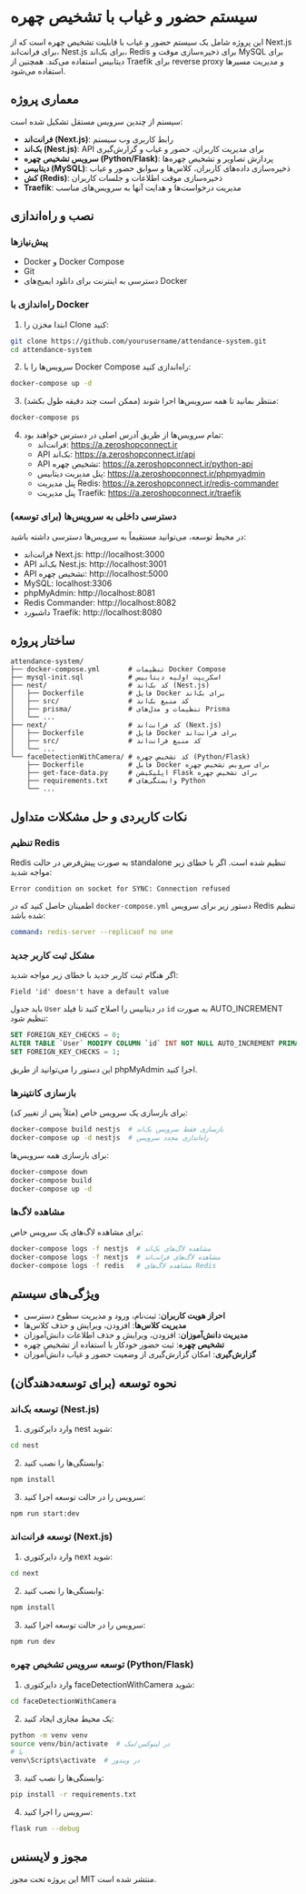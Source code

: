# سیستم حضور و غیاب با تشخیص چهره

این پروژه شامل یک سیستم حضور و غیاب با قابلیت تشخیص چهره است که از Next.js برای فرانت‌اند، Nest.js برای بک‌اند، Redis برای ذخیره‌سازی موقت و MySQL برای دیتابیس استفاده می‌کند. همچنین از Traefik برای reverse proxy و مدیریت مسیرها استفاده می‌شود.

## معماری پروژه

سیستم از چندین سرویس مستقل تشکیل شده است:

- **فرانت‌اند (Next.js)**: رابط کاربری وب سیستم
- **بک‌اند (Nest.js)**: API برای مدیریت کاربران، حضور و غیاب و گزارش‌گیری
- **سرویس تشخیص چهره (Python/Flask)**: پردازش تصاویر و تشخیص چهره‌ها
- **دیتابیس (MySQL)**: ذخیره‌سازی داده‌های کاربران، کلاس‌ها و سوابق حضور و غیاب
- **کش (Redis)**: ذخیره‌سازی موقت اطلاعات و جلسات کاربران
- **Traefik**: مدیریت درخواست‌ها و هدایت آنها به سرویس‌های مناسب

## نصب و راه‌اندازی

### پیش‌نیازها

- Docker و Docker Compose
- Git
- دسترسی به اینترنت برای دانلود ایمیج‌های Docker

### راه‌اندازی با Docker

1. ابتدا مخزن را Clone کنید:
```bash
git clone https://github.com/yourusername/attendance-system.git
cd attendance-system
```

2. سرویس‌ها را با Docker Compose راه‌اندازی کنید:
```bash
docker-compose up -d
```

3. منتظر بمانید تا همه سرویس‌ها اجرا شوند (ممکن است چند دقیقه طول بکشد):
```bash
docker-compose ps
```

4. تمام سرویس‌ها از طریق آدرس اصلی در دسترس خواهند بود:
   - فرانت‌اند: https://a.zeroshopconnect.ir
   - API بک‌اند: https://a.zeroshopconnect.ir/api
   - API تشخیص چهره: https://a.zeroshopconnect.ir/python-api
   - پنل مدیریت دیتابیس: https://a.zeroshopconnect.ir/phpmyadmin
   - پنل مدیریت Redis: https://a.zeroshopconnect.ir/redis-commander
   - پنل مدیریت Traefik: https://a.zeroshopconnect.ir/traefik

### دسترسی داخلی به سرویس‌ها (برای توسعه)

در محیط توسعه، می‌توانید مستقیماً به سرویس‌ها دسترسی داشته باشید:

- فرانت‌اند Next.js: http://localhost:3000
- API بک‌اند Nest.js: http://localhost:3001
- API تشخیص چهره: http://localhost:5000
- MySQL: localhost:3306
- phpMyAdmin: http://localhost:8081
- Redis Commander: http://localhost:8082
- داشبورد Traefik: http://localhost:8080

## ساختار پروژه

```
attendance-system/
├── docker-compose.yml       # تنظیمات Docker Compose
├── mysql-init.sql           # اسکریپت اولیه دیتابیس
├── nest/                    # کد بک‌اند (Nest.js)
│   ├── Dockerfile           # فایل Docker برای بک‌اند
│   ├── src/                 # کد منبع بک‌اند
│   ├── prisma/              # تنظیمات و مدل‌های Prisma
│   └── ...
├── next/                    # کد فرانت‌اند (Next.js)
│   ├── Dockerfile           # فایل Docker برای فرانت‌اند
│   ├── src/                 # کد منبع فرانت‌اند
│   └── ...
└── faceDetectionWithCamera/ # کد تشخیص چهره (Python/Flask)
    ├── Dockerfile           # فایل Docker برای سرویس تشخیص چهره
    ├── get-face-data.py     # اپلیکیشن Flask برای تشخیص چهره
    ├── requirements.txt     # وابستگی‌های Python
    └── ...
```

## نکات کاربردی و حل مشکلات متداول

### تنظیم Redis

Redis به صورت پیش‌فرض در حالت standalone تنظیم شده است. اگر با خطای زیر مواجه شدید:
```
Error condition on socket for SYNC: Connection refused
```

اطمینان حاصل کنید که در `docker-compose.yml` دستور زیر برای سرویس Redis تنظیم شده باشد:
```yaml
command: redis-server --replicaof no one
```

### مشکل ثبت کاربر جدید

اگر هنگام ثبت کاربر جدید با خطای زیر مواجه شدید:
```
Field 'id' doesn't have a default value
```

باید جدول `User` در دیتابیس را اصلاح کنید تا فیلد `id` به صورت AUTO_INCREMENT تنظیم شود:

```sql
SET FOREIGN_KEY_CHECKS = 0;
ALTER TABLE `User` MODIFY COLUMN `id` INT NOT NULL AUTO_INCREMENT PRIMARY KEY;
SET FOREIGN_KEY_CHECKS = 1;
```

این دستور را می‌توانید از طریق phpMyAdmin اجرا کنید.

### بازسازی کانتینرها

برای بازسازی یک سرویس خاص (مثلاً پس از تغییر کد):

```bash
docker-compose build nestjs  # بازسازی فقط سرویس بک‌اند
docker-compose up -d nestjs  # راه‌اندازی مجدد سرویس
```

برای بازسازی همه سرویس‌ها:

```bash
docker-compose down
docker-compose build
docker-compose up -d
```

### مشاهده لاگ‌ها

برای مشاهده لاگ‌های یک سرویس خاص:

```bash
docker-compose logs -f nestjs  # مشاهده لاگ‌های بک‌اند
docker-compose logs -f nextjs  # مشاهده لاگ‌های فرانت‌اند
docker-compose logs -f redis   # مشاهده لاگ‌های Redis
```

## ویژگی‌های سیستم

- **احراز هویت کاربران**: ثبت‌نام، ورود و مدیریت سطوح دسترسی
- **مدیریت کلاس‌ها**: افزودن، ویرایش و حذف کلاس‌ها
- **مدیریت دانش‌آموزان**: افزودن، ویرایش و حذف اطلاعات دانش‌آموزان
- **تشخیص چهره**: ثبت حضور خودکار با استفاده از تشخیص چهره
- **گزارش‌گیری**: امکان گزارش‌گیری از وضعیت حضور و غیاب دانش‌آموزان

## نحوه توسعه (برای توسعه‌دهندگان)

### توسعه بک‌اند (Nest.js)

1. وارد دایرکتوری nest شوید:
```bash
cd nest
```

2. وابستگی‌ها را نصب کنید:
```bash
npm install
```

3. سرویس را در حالت توسعه اجرا کنید:
```bash
npm run start:dev
```

### توسعه فرانت‌اند (Next.js)

1. وارد دایرکتوری next شوید:
```bash
cd next
```

2. وابستگی‌ها را نصب کنید:
```bash
npm install
```

3. سرویس را در حالت توسعه اجرا کنید:
```bash
npm run dev
```

### توسعه سرویس تشخیص چهره (Python/Flask)

1. وارد دایرکتوری faceDetectionWithCamera شوید:
```bash
cd faceDetectionWithCamera
```

2. یک محیط مجازی ایجاد کنید:
```bash
python -m venv venv
source venv/bin/activate  # در لینوکس/مک
# یا
venv\Scripts\activate  # در ویندوز
```

3. وابستگی‌ها را نصب کنید:
```bash
pip install -r requirements.txt
```

4. سرویس را اجرا کنید:
```bash
flask run --debug
```

## مجوز و لایسنس

این پروژه تحت مجوز MIT منتشر شده است.
